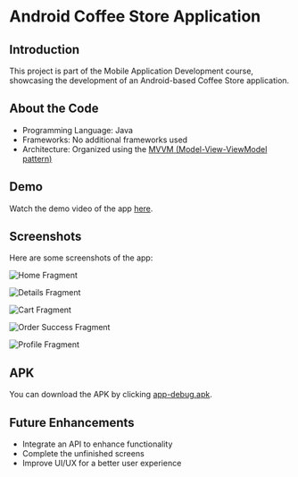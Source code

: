 # Android Coffee Store Application

## Introduction

This project is part of the Mobile Application Development course, showcasing the development of an Android-based Coffee Store application.

## About the Code

- Programming Language: Java
- Frameworks: No additional frameworks used
- Architecture: Organized using the [MVVM (Model-View-ViewModel pattern)](https://www.digitalocean.com/community/tutorials/android-mvvm-design-pattern)

## Demo

Watch the demo video of the app [here](demo.mp4).

## Screenshots

Here are some screenshots of the app:

![Home Fragment](images/homeFragment.png)

![Details Fragment](images/detailsFragment.png)

![Cart Fragment](images/cartFragment.png)

![Order Success Fragment](images/orderSuccessFragment.png)

![Profile Fragment](images/profileFragment.png)

## APK

You can download the APK by clicking [app-debug.apk](app-debug.apk).

## Future Enhancements

- Integrate an API to enhance functionality
- Complete the unfinished screens
- Improve UI/UX for a better user experience
